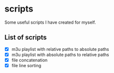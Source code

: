 # scripts
Some useful scripts I have created for myself.

## List of scripts
- [x] m3u playlist with relative paths to absolute paths
- [x] m3u playlist with absolute paths to relative paths
- [x] file concatenation
- [x] file line sorting
